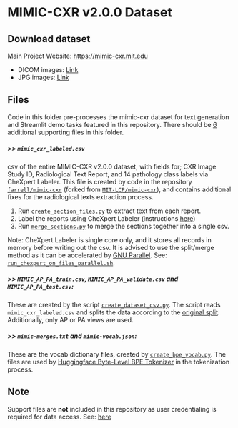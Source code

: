 # MIMIC-CXR v2.0.0 Dataset


## Download dataset

Main Project Website: https://mimic-cxr.mit.edu

- DICOM images: [Link](https://physionet.org/content/mimic-cxr/2.0.0/)
- JPG images: [Link](https://physionet.org/content/mimic-cxr-jpg/2.0.0/)


## Files

Code in this folder pre-processes the mimic-cxr dataset for text generation and Streamlit demo tasks featured in this repository. There should be <ins>6</ins> additional supporting files in this folder.


##### &gt;&gt; `mimic_cxr_labeled.csv`

csv of the entire MIMIC-CXR v2.0.0 dataset, with fields for; CXR Image Study ID, Radiological Text Report, and 14 pathology class labels via CheXpert Labeler. This file is created by code in the repository [`farrell/mimic-cxr`](https://github.com/farrell236/mimic-cxr/) (forked from [`MIT-LCP/mimic-cxr`](https://github.com/MIT-LCP/mimic-cxr/)), and contains additional fixes for the radiological texts extraction process.

1. Run [`create_section_files.py`](https://github.com/farrell236/mimic-cxr/blob/master/txt/create_section_files.py) to extract text from each report.
2. Label the reports using CheXpert Labeler (instructions [here](https://github.com/farrell236/mimic-cxr/blob/master/txt/chexpert/README.md))
3. Run [`merge_sections.py`](https://github.com/farrell236/mimic-cxr/blob/master/txt/merge_sections.py) to merge the sections together into a single csv.

Note: CheXpert Labeler is single core only, and it stores all records in memory before writing out the csv. It is advised to use the split/merge method as it can be accelerated by [GNU Parallel](https://www.gnu.org/software/parallel/). See: [`run_chexpert_on_files_parallel.sh`](https://github.com/farrell236/mimic-cxr/blob/master/txt/chexpert/run_chexpert_on_files_parallel.sh).


##### &gt;&gt; `MIMIC_AP_PA_train.csv`, `MIMIC_AP_PA_validate.csv` and `MIMIC_AP_PA_test.csv`:

These are created by the script [`create_dataset_csv.py`](https://github.com/farrell236/RATCHET/blob/master/preprocessing/mimic/create_dataset_csv.py). The script reads `mimic_cxr_labeled.csv` and splits the data according to the [original split](https://physionet.org/content/mimic-cxr-jpg/2.0.0/mimic-cxr-2.0.0-split.csv.gz). Additionally, only AP or PA views are used.


##### &gt;&gt; `mimic-merges.txt` and `mimic-vocab.json`:

These are the vocab dictionary files, created by [`create_bpe_vocab.py`](https://github.com/farrell236/RATCHET/blob/master/preprocessing/mimic/create_bpe_vocab.py). The files are used by [Huggingface Byte-Level BPE Tokenizer](https://github.com/huggingface/tokenizers) in the tokenization process.


## Note
Support files are **not** included in this repository as user credentialing is required for data access. See: [here](https://mimic-cxr.mit.edu/about/access/)
